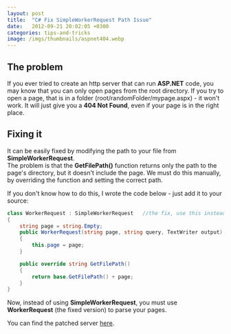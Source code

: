 ```yaml
---
layout: post
title:  "C# Fix SimpleWorkerRequest Path Issue"
date:   2012-09-21 20:02:05 +0300
categories: tips-and-tricks
image: /imgs/thumbnails/aspnet404.webp
---
```


## The problem

If you ever tried to create an http server that can run **ASP.NET** code, you may know that you can only open pages from the root directory. If you try to open a page, that is in a folder (root/randomFolder/mypage.aspx) - it won't work. It will just give you a **404 Not Found**, even if your page is in the right place.

## Fixing it

It can be easily fixed by modifying the path to your file from **SimpleWorkerRequest**.  
The problem is that the **GetFilePath()** function returns only the path to the page's directory, but it doesn't include the page. We must do this manually, by overriding the function and setting the correct path.

If you don't know how to do this, I wrote the code below - just add it to your source:

```csharp
class WorkerRequest : SimpleWorkerRequest   //the fix, use this instead of SimpleWorkerRequest
{
	string page = string.Empty;
	public WorkerRequest(string page, string query, TextWriter output) : base(page, query, output)
	{
		this.page = page;   
	}

	public override string GetFilePath()
	{
		return base.GetFilePath() + page;
	}
}
```

Now, instead of using **SimpleWorkerRequest**, you must use **WorkerRequest** (the fixed version) to parse your pages.

You can find the patched server [here](http://www.codingvision.net/networking/c-http-server-with-aspnet/).